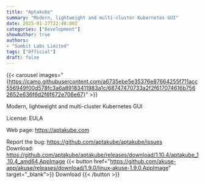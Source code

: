 ```yaml
---
title: "Aptakube"
summary: "Modern, lightweight and multi-cluster Kubernetes GUI"
date: 2025-01-27T22:48:00Z
categories: ["Development"]
showAuthor: true
authors:
- "Sumbit Labs Limited"
tags: ["Official"]
draft: false
---
```

{{< carousel images="{https://camo.githubusercontent.com/a6735ebe5e35376e87664255f711acc556949f00d578fc3a6a89183411983a1c/68747470733a2f2f617074616b7562652e636f6d2f6f672e706e67}" >}}

Modern, lightweight and multi-cluster Kubernetes GUI

License: EULA

Web page: <https://aptakube.com>

Report the bug: <https://github.com/aptakube/aptakube/issues>  
Download: <https://github.com/aptakube/aptakube/releases/download/1.10.4/aptakube_1.10.4_amd64.AppImage>
{{< button href="https://github.com/akuse-app/akuse/releases/download/1.9.0/linux-akuse-1.9.0.AppImage" target="_blank">}}
Download
{{< /button >}}